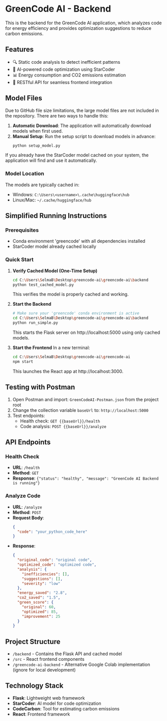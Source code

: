 # GreenCode AI - Backend

This is the backend for the GreenCode AI application, which analyzes code for energy efficiency and provides optimization suggestions to reduce carbon emissions.

## Features

- 🔍 Static code analysis to detect inefficient patterns
- 🧠 AI-powered code optimization using StarCoder
- 📊 Energy consumption and CO2 emissions estimation
- 🚀 RESTful API for seamless frontend integration

## Model Files

Due to GitHub file size limitations, the large model files are not included in the repository. There are two ways to handle this:

1. **Automatic Download**: The application will automatically download models when first used.
2. **Manual Setup**: Run the setup script to download models in advance:
   ```bash
   python setup_model.py
   ```

If you already have the StarCoder model cached on your system, the application will find and use it automatically.

### Model Location

The models are typically cached in:
- Windows: `C:\Users\<username>\.cache\huggingface\hub`
- Linux/Mac: `~/.cache/huggingface/hub`

## Simplified Running Instructions

### Prerequisites

- Conda environment 'greencode' with all dependencies installed
- StarCoder model already cached locally

### Quick Start

1. **Verify Cached Model (One-Time Setup)**
   ```bash
   cd C:\Users\SelmaB\Desktop\greencode-ai\greencode-ai\backend
   python test_cached_model.py
   ```
   This verifies the model is properly cached and working.

2. **Start the Backend**
   ```bash
   # Make sure your 'greencode' conda environment is active
   cd C:\Users\SelmaB\Desktop\greencode-ai\greencode-ai\backend
   python run_simple.py
   ```
   This starts the Flask server on http://localhost:5000 using only cached models.

3. **Start the Frontend**
   In a new terminal:
   ```bash
   cd C:\Users\SelmaB\Desktop\greencode-ai\greencode-ai
   npm start
   ```
   This launches the React app at http://localhost:3000.

## Testing with Postman

1. Open Postman and import: `GreenCodeAI-Postman.json` from the project root
2. Change the collection variable `baseUrl` to: `http://localhost:5000`
3. Test endpoints:
   - Health check: `GET {{baseUrl}}/health`
   - Code analysis: `POST {{baseUrl}}/analyze`

## API Endpoints

### Health Check
- **URL**: `/health`
- **Method**: `GET`
- **Response**: `{"status": "healthy", "message": "GreenCode AI Backend is running"}`

### Analyze Code
- **URL**: `/analyze`
- **Method**: `POST`
- **Request Body**:
  ```json
  {
    "code": "your_python_code_here"
  }
  ```
- **Response**:
  ```json
  {
    "original_code": "original code",
    "optimized_code": "optimized code",
    "analysis": {
      "inefficiencies": [],
      "suggestions": [],
      "severity": "low"
    },
    "energy_saved": "2.8",
    "co2_saved": "1.5",
    "green_score": {
      "original": 60,
      "optimized": 85,
      "improvement": 25
    }
  }
  ```

## Project Structure

- `/backend` - Contains the Flask API and cached model
- `/src` - React frontend components
- `/greencode-ai-backend` - Alternative Google Colab implementation (ignore for local development)

## Technology Stack

- **Flask**: Lightweight web framework
- **StarCoder**: AI model for code optimization
- **CodeCarbon**: Tool for estimating carbon emissions
- **React**: Frontend framework
